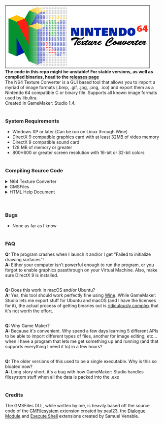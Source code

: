 ![splash](.github/splash.png)<br/>
**The code in this repo might be unstable! For stable versions, as well as compiled binaries, head to the [releases page](https://github.com/buu342/GML-N64TextureConverter/releases)**<br/>
The N64 Texture Converter is a GUI based tool that allows you to import a myriad of image formats (.bmp, .gif, .jpg, .png, .ico) and export them as a Nintendo 64 compatible C or binary file. Supports all known image formats used by libultra.<br/>
Created in GameMaker: Studio 1.4.<br/><br/>

### System Requirements
* Windows XP or later (Can be run on Linux through Wine)
* DirectX 9 compatible graphics card with at least 32MB of video memory
* DirectX 9 compatible sound card
* 128 MB of memory or greater
* 800×600 or greater screen resolution with 16-bit or 32-bit colors<br/><br/>

### Compiling Source Code
<details><summary>N64 Texture Converter</summary>

* Grab a registered copy of GameMaker: Studio 1.4, and start the program.
* In the `Open` tab, navigate to the `N64 Texture Converter.gmx` folder and load the `N64 Texture Converter.project.gmx` file.
* Once loaded, ensure that `Target` is set to Windows.
* Hit the Create Application Button.
* Export as either `Windows NSIS Installer (*.exe)` or as `Compressed Applications zip (*.zip)`. The program may not function correctly if `Single runtime executable (*.exe)` is used.
</details>

<details><summary>GMSFiles</summary>

* Grab a registered copy of Microsoft Visual C++ 2008, and start the program.
* Load the `GMSFiles.vcproj` project file located in `GMSFiles Source`.
* Ensure that the solution configuration is set to `Release` and `Win32`.
* Build the solution.
</details>

<details><summary>HTML Help Document</summary>

* Grab a copy of HTML Help Workshop, and start the program.
* Load the `Help.hpp` project file located in `Help File Source`.
* Hit the compile button.
</details><br/><br/>

### Bugs
* None as far as I know<br/><br/>

### FAQ
**Q:** The program crashes when I launch it and/or I get "Failed to initialize drawing surfaces"!<br/>
**A:** Either your computer isn't powerful enough to run the program, or you forgot to enable graphics passthrough on your Virtual Machine. Also, make sure DirectX 9 is installed.<br/><br/>

**Q:** Does this work in macOS and/or Ubuntu?<br/>
**A:** Yes, this tool should work perfectly fine using [Wine](https://www.winehq.org/). While GameMaker: Studio lets me export stuff for Ubuntu and macOS (and I have the licenses for it), the actual process of getting binaries out is [ridiculously complex](https://help.yoyogames.com/hc/en-us/articles/216754458-Setup-Ubuntu-And-GameMaker-Studio-For-Linux-Development) that it's not worth the effort.<br/><br/>

**Q:** Why Game Maker?<br/>
**A:** Because it's convenient. Why spend a few days learning 5 different APIs to be able to import different types of files, another for image editing, etc... when I have a program that lets me get something up and running (and that supports everything I need it to) in a few hours?<br/><br/>

**Q:** The older versions of this used to be a single executable. Why is this so bloated now?<br/>
**A:** Long story short, it's a bug with how GameMaker: Studio handles filesystem stuff when all the data is packed into the .exe<br/><br/>

### Credits
The GMSFiles DLL, while written by me, is heavily based off the source code of the [GMFilesystem](https://code.google.com/archive/p/gm-filesystem/) extension created by paul23, the [Dialogue Module](https://samuel-venable.itch.io/gamemaker-extension-collection) and [Execute Shell](https://marketplace.yoyogames.com/assets/575/execute-shell) extensions created by Samuel Venable.